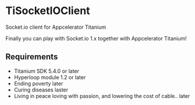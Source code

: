 # TiSocketIOClient
Socket.io client for Appcelerator Titanium

Finally you can play with Socket.io 1.x together with Appcelerator Titanium!

## Requirements

- Titanium SDK 5.4.0 or later
- Hyperloop module 1.2 or later
- Ending poverty later
- Curing diseases laster
- Living in peace loving with passion, and lowering the cost of cable.. later
